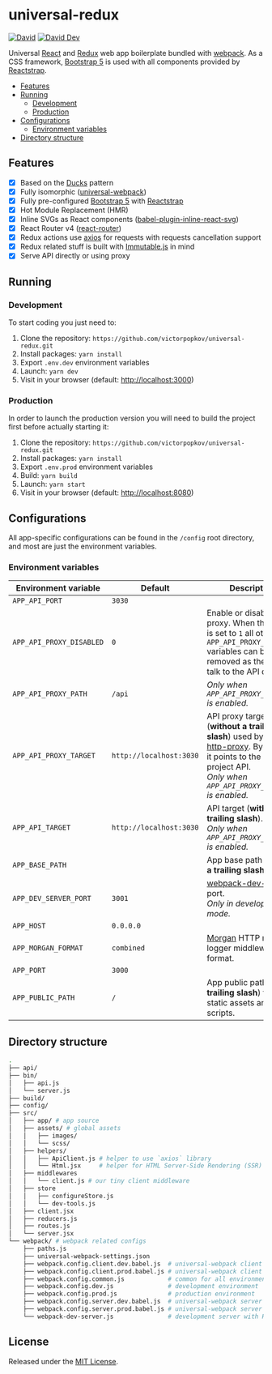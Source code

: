 # universal-redux

[![David](https://img.shields.io/david/victorpopkov/universal-redux.svg)](https://david-dm.org/victorpopkov/universal-redux)
[![David Dev](https://img.shields.io/david/dev/victorpopkov/universal-redux.svg)](https://david-dm.org/victorpopkov/universal-redux?type=dev)

Universal [React][] and [Redux][] web app boilerplate bundled with [webpack][].
As a CSS framework, [Bootstrap 5][] is used with all components provided by
[Reactstrap][].

- [Features](#features)
- [Running](#running)
  - [Development](#development)
  - [Production](#production)
- [Configurations](#configurations)
  - [Environment variables](#environment-variables)
- [Directory structure](#directory-structure)

## Features

- [x] Based on the [Ducks][] pattern
- [x] Fully isomorphic ([universal-webpack][])
- [x] Fully pre-configured [Bootstrap 5][] with [Reactstrap][]
- [x] Hot Module Replacement (HMR)
- [x] Inline SVGs as React components ([babel-plugin-inline-react-svg][])
- [x] React Router v4 ([react-router][])
- [x] Redux actions use [axios][] for requests with requests cancellation support
- [x] Redux related stuff is built with [Immutable.js][] in mind
- [x] Serve API directly or using proxy

## Running

### Development

To start coding you just need to:

1. Clone the repository: `https://github.com/victorpopkov/universal-redux.git`
2. Install packages: `yarn install`
3. Export `.env.dev` environment variables
4. Launch: `yarn dev`
5. Visit in your browser (default: [http://localhost:3000][])

### Production

In order to launch the production version you will need to build the project
first before actually starting it:

1. Clone the repository: `https://github.com/victorpopkov/universal-redux.git`
2. Install packages: `yarn install`
3. Export `.env.prod` environment variables
4. Build: `yarn build`
5. Launch: `yarn start`
6. Visit in your browser (default: [http://localhost:8080][])

## Configurations

All app-specific configurations can be found in the `/config` root directory,
and most are just the environment variables.

### Environment variables

| Environment variable     | Default                 | Description                                                                                                                                                                       |
| ------------------------ | ----------------------- | --------------------------------------------------------------------------------------------------------------------------------------------------------------------------------- |
| `APP_API_PORT`           | `3030`                  |                                                                                                                                                                                   |
| `APP_API_PROXY_DISABLED` | `0`                     | Enable or disable API proxy. When the value is set to `1` all other `APP_API_PROXY_*` variables can be safely removed as the app will talk to the API directly.                   |
| `APP_API_PROXY_PATH`     | `/api`                  | _Only when `APP_API_PROXY_DISABLED` is enabled._                                                                                                                                  |
| `APP_API_PROXY_TARGET`   | `http://localhost:3030` | API proxy target (**without a trailing slash**) used by the [http-proxy][]. By default, it points to the current project API.<br>_Only when `APP_API_PROXY_DISABLED` is enabled._ |
| `APP_API_TARGET`         | `http://localhost:3030` | API target (**without a trailing slash**).<br>_Only when `APP_API_PROXY_DISABLED` is enabled._                                                                                    |
| `APP_BASE_PATH`          |                         | App base path (**without a trailing slash**).                                                                                                                                     |
| `APP_DEV_SERVER_PORT`    | `3001`                  | [webpack-dev-server][] port.<br>_Only in development mode._                                                                                                                       |
| `APP_HOST`               | `0.0.0.0`               |                                                                                                                                                                                   |
| `APP_MORGAN_FORMAT`      | `combined`              | [Morgan][] HTTP request logger middleware format.                                                                                                                                 |
| `APP_PORT`               | `3000`                  |                                                                                                                                                                                   |
| `APP_PUBLIC_PATH`        | `/`                     | App public path (**with a trailing slash**) to serve static assets and scripts.                                                                                                   |

## Directory structure

```bash
.
├── api/
├── bin/
│   ├── api.js
│   └── server.js
├── build/
├── config/
├── src/
│   ├── app/ # app source
│   ├── assets/ # global assets
│   │   ├── images/
│   │   └── scss/
│   ├── helpers/
│   │   ├── ApiClient.js # helper to use `axios` library
│   │   └── Html.jsx     # helper for HTML Server-Side Rendering (SSR)
│   ├── middlewares
│   │   └── client.js # our tiny client middleware
│   ├── store
│   │   ├── configureStore.js
│   │   └── dev-tools.js
│   ├── client.jsx
│   ├── reducers.js
│   ├── routes.js
│   └── server.jsx
└── webpack/ # webpack related configs
    ├── paths.js
    ├── universal-webpack-settings.json
    ├── webpack.config.client.dev.babel.js  # universal-webpack client (development)
    ├── webpack.config.client.prod.babel.js # universal-webpack client (production)
    ├── webpack.config.common.js            # common for all environments
    ├── webpack.config.dev.js               # development environment
    ├── webpack.config.prod.js              # production environment
    ├── webpack.config.server.dev.babel.js  # universal-webpack server (development)
    ├── webpack.config.server.prod.babel.js # universal-webpack server (production)
    └── webpack-dev-server.js               # development server with HMR configs
```

## License

Released under the [MIT License](https://opensource.org/licenses/MIT).

[axios]: https://github.com/axios/axios
[babel-plugin-inline-react-svg]: https://github.com/airbnb/babel-plugin-inline-react-svg
[bootstrap 5]: https://getbootstrap.com/
[ducks]: https://github.com/erikras/ducks-modular-redux
[http-proxy]: https://github.com/nodejitsu/node-http-proxy
[http://localhost:3000]: http://localhost:3000
[http://localhost:8080]: http://localhost:8080
[immutable.js]: https://immutable-js.com/
[morgan]: https://github.com/expressjs/morgan
[react-router]: https://github.com/remix-run/react-router
[react]: https://github.com/facebook/react
[reactstrap]: https://reactstrap.github.io
[redux]: https://github.com/reactjs/react-redux
[universal-webpack]: https://github.com/catamphetamine/universal-webpack
[webpack-dev-server]: https://github.com/webpack/webpack-dev-server
[webpack]: https://github.com/webpack/webpack

